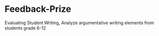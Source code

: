 # Feedback-Prize
 Evaluating Student Writing, Analyze argumentative writing elements from students grade 6-12
